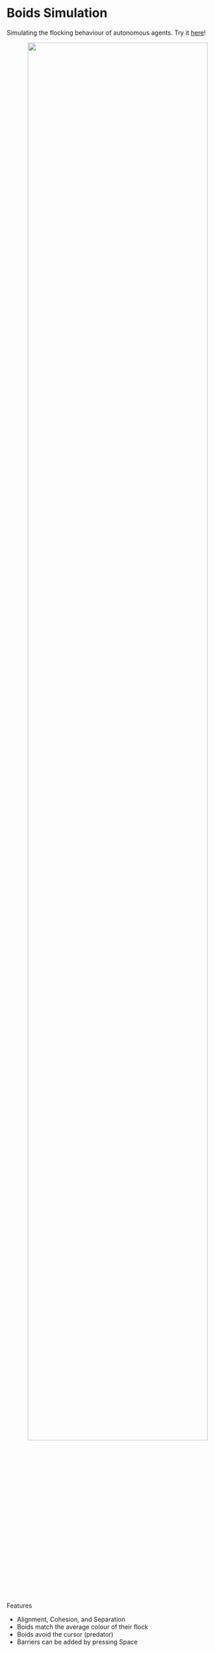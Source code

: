# Boids Simulation
Simulating the flocking behaviour of autonomous agents. Try it [here](http://jason-x.me/Boids/)!


<p align="center"><img src="preview.gif" width="90%"></p>

Features
- Alignment, Cohesion, and Separation
- Boids match the average colour of their flock
- Boids avoid the cursor (predator)
- Barriers can be added by pressing Space

